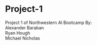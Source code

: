 # Project-1
Project 1 of Northwestern AI Bootcamp
By:  
Alexander Baraban  
Ryan Hough  
Michael Nicholas  
